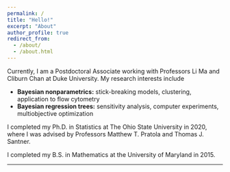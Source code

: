```yaml
---
permalink: /
title: "Hello!"
excerpt: "About"
author_profile: true
redirect_from: 
  - /about/
  - /about.html
---
```


Currently, I am a Postdoctoral Associate working with Professors Li Ma and Cliburn Chan at Duke University. My research interests include

- **Bayesian nonparametrics:** stick-breaking models, clustering, application to flow cytometry
- **Bayesian regression trees:** sensitivity analysis, computer experiments, multiobjective optimization

I completed my Ph.D. in Statistics at The Ohio State University in 2020, where I was advised by Professors Matthew T. Pratola and Thomas J. Santner. 

I completed my B.S. in Mathematics at the University of Maryland in 2015. 




<!-- Create content & metadata -->
------

<!-- **Markdown generator** -->

